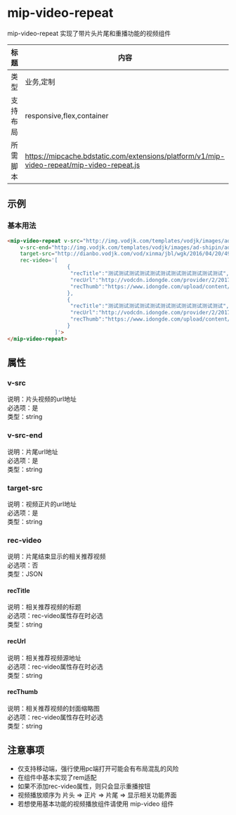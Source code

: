 # mip-video-repeat
mip-video-repeat 实现了带片头片尾和重播功能的视频组件

标题|内容
----|----
类型|业务,定制
支持布局|responsive,flex,container
所需脚本|https://mipcache.bdstatic.com/extensions/platform/v1/mip-video-repeat/mip-video-repeat.js

## 示例

### 基本用法
```html
<mip-video-repeat v-src="http://img.vodjk.com/templates/vodjk/images/ad-shipin/ad-pc-qfk.mp4"
    v-src-end="http://img.vodjk.com/templates/vodjk/images/ad-shipin/ad-pc-qfk.mp4"
    target-src="http://dianbo.vodjk.com/vod/xinma/jbl/wgk/2016/04/20/499DBA6FFCD74fc195C4C59859BDA08C.mp4"
    rec-video='[
                   {
                    "recTitle":"测试测试测试测试测试测试测试测试测试测试测试",
                    "recUrl":"http://vodcdn.idongde.com/provider/2/2017/8/29/114758q1iea4kuyv5dor49rudi/hd/3ed5dd514f4d48fdaa38a0fd6c9bca0e.mp4",
                    "recThumb":"https://www.idongde.com/upload/content/images/1504763970369234.jpg"
                   },
                   {
                    "recTitle":"测试测试测试测试测试测试测试测试测试测试测试",
                    "recUrl":"http://vodcdn.idongde.com/provider/2/2017/8/29/114758q1iea4kuyv5dor49rudi/hd/3ed5dd514f4d48fdaa38a0fd6c9bca0e.mp4",
                    "recThumb":"https://www.idongde.com/upload/content/images/1504694419262569.jpg"
                   }
               ]'>
</mip-video-repeat>
``` 

## 属性

### v-src
说明：片头视频的url地址               
必选项：是                   
类型：string

### v-src-end
说明：片尾url地址                                                                              
必选项：是                               
类型：string

### target-src
说明：视频正片的url地址           
必选项：是  
类型：string

### rec-video
说明：片尾结束显示的相关推荐视频                        
必选项：否                       
类型：JSON
#### recTitle
说明：相关推荐视频的标题                            
必选项：rec-video属性存在时必选                            
类型：string
#### recUrl
说明：相关推荐视频源地址                        
必选项：rec-video属性存在时必选                        
类型：string
#### recThumb
说明：相关推荐视频的封面缩略图                     
必选项：rec-video属性存在时必选                            
类型：string

## 注意事项  
- 仅支持移动端，强行使用pc端打开可能会有布局混乱的风险
- 在组件中基本实现了rem适配
- 如果不添加rec-video属性，则只会显示重播按钮
- 视频播放顺序为 片头 => 正片 => 片尾 => 显示相关功能界面
- 若想使用基本功能的视频播放组件请使用 mip-video 组件
